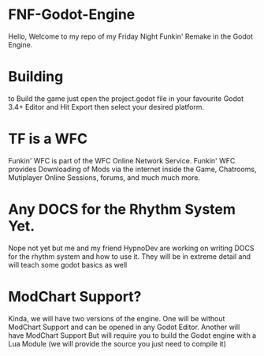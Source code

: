 # FNF-Godot-Engine
Hello, Welcome to my repo of my Friday Night Funkin' Remake in the Godot Engine.
# Building
to Build the game just open the project.godot file in your favourite Godot 3.4+ Editor and Hit Export then select your desired platform.
# TF is a WFC
Funkin' WFC is part of the WFC Online Network Service. Funkin' WFC provides Downloading of Mods via the internet inside the Game, Chatrooms, Mutiplayer Online Sessions, forums, and much much more.
# Any DOCS for the Rhythm System Yet.
Nope not yet but me and my friend HypnoDev are working on writing DOCS for the rhythm system and how to use it.
They will be in extreme detail and will teach some godot basics as well
# ModChart Support?
Kinda, we will have two versions of the engine.
One will be without ModChart Support and can be opened in any Godot Editor.
Another will have ModChart Support But will require you to build the Godot engine with a Lua
Module (we will provide the source you just need to compile it)

